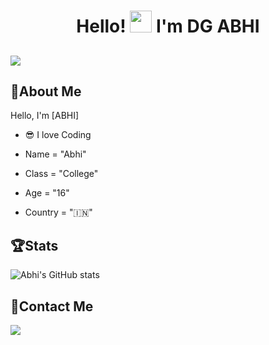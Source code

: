 <h1 align="center"> Hello! <img src="https://raw.githubusercontent.com/MartinHeinz/MartinHeinz/master/wave.gif" width="35px"> I'm DG ABHI </h1>
<h2 align="left"><img src="https://komarev.com/ghpvc/?username=DARKOSTZ-OS&style=flat-square&color=39FF14"></h2>

## 🤘About Me
  Hello, I'm [ABHI]
- 😎 I love Coding

- Name = "Abhi"

- Class = "College"

- Age = "16"

- Country = "🇮🇳"

## 🏆Stats
![Abhi's GitHub stats](https://github-readme-stats.vercel.app/api?username=DARKBOTZ-OS&show_icons=true&theme=tokyonight)

## 📱Contact Me
<a href="https://t.me/DGABHI"><img src="https://img.shields.io/badge/Telegram-2CA5E0?style=for-the-badge&logo=telegram&logoColor=white"></a>
